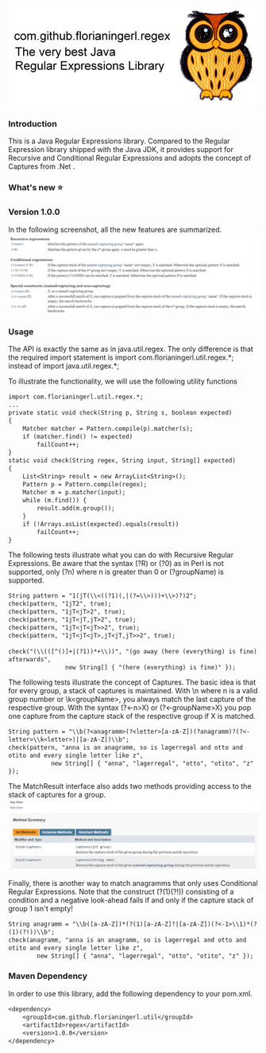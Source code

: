 ![com.github.florianingerl.util.regex](media/logo.png)

### Introduction
This is a Java Regular Expressions library. Compared to the Regular Expression library shipped with the Java JDK, it provides support for Recursive and Conditional Regular Expressions and adopts the concept of Captures from .Net .

### What's new :star:

### Version 1.0.0

In the following screenshot, all the new features are summarized.
![com.github.florianingerl.util.regex.newfeatures](media/newfeatures.png)

### Usage
The API is exactly the same as in java.util.regex. The only difference is that the required import statement is import com.florianingerl.util.regex.\*; instead of import java.util.regex.\*;

To illustrate the functionality, we will use the following utility functions
```
import com.florianingerl.util.regex.*;
...
private static void check(String p, String s, boolean expected) 
{
	Matcher matcher = Pattern.compile(p).matcher(s);
	if (matcher.find() != expected)
		failCount++;
}
static void check(String regex, String input, String[] expected) 
{
	List<String> result = new ArrayList<String>();
	Pattern p = Pattern.compile(regex);
	Matcher m = p.matcher(input);
	while (m.find()) {
		result.add(m.group());
	}
	if (!Arrays.asList(expected).equals(result))
		failCount++;
}
```
The following tests illustrate what you can do with Recursive Regular Expressions. Be aware that the syntax (?R) or (?0) as in Perl is not supported, only (?n) where n is greater than 0 or (?groupName) is supported.
```
String pattern = "1(jT(\\<((?1)(,|(?=\\>)))+\\>)?)2";
check(pattern, "1jT2", true);
check(pattern, "1jT<jT>2", true);
check(pattern, "1jT<jT,jT>2", true);
check(pattern, "1jT<jT<jT>>2", true);
check(pattern, "1jT<jT<jT>,jT<jT,jT>>2", true);

check("(\\(([^()]+|(?1))*+\\))", "(go away (here (everything) is fine) afterwards",
				new String[] { "(here (everything) is fine)" });
```
The following tests illustrate the concept of Captures. The basic idea is that for every group, a stack of captures is maintained. With \n where n is a valid group number or \k\<groupName\>, you always match the last capture of the respective group. With the syntax (?<-n>X) or (?<-groupName>X) you pop one capture from the capture stack of the respective group if X is matched. 

```
String pattern = "\\b(?<anagramm>(?<letter>[a-zA-Z])(?anagramm)?(?<-letter>\\k<letter>)|[a-zA-Z])\\b";
check(pattern, "anna is an anagramm, so is lagerregal and otto and otito and every single letter like z",
			new String[] { "anna", "lagerregal", "otto", "otito", "z" });
```
The MatchResult interface also adds two methods providing access to the stack of captures for a group.
![com.florianingerl.util.regex.captures](media/captures.png)


Finally, there is another way to match anagramms that only uses Conditional Regular Expressions. Note that the construct (?(1)(?!)) consisting of a condition and a negative look-ahead fails if and only if the capture stack of group 1 isn't empty!
```
String anagramm = "\\b([a-zA-Z])*(?(1)[a-zA-Z]?|[a-zA-Z])(?<-1>\\1)*(?(1)(?!))\\b";
check(anagramm, "anna is an anagramm, so is lagerregal and otto and otito and every single letter like z",
		new String[] { "anna", "lagerregal", "otto", "otito", "z" });
```


### Maven Dependency
In order to use this library, add the following dependency to your pom.xml.
```
<dependency>
	<groupId>com.github.florianingerl.util</groupId>
	<artifactId>regex</artifactId>
	<version>1.0.0</version>
</dependency>
```

